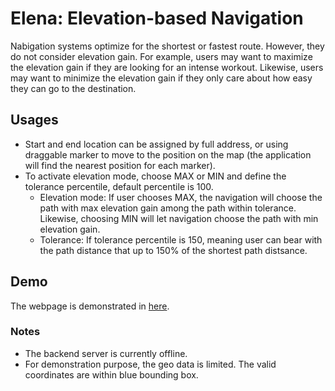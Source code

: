 # Elena: Elevation-based Navigation
Nabigation systems optimize for the shortest or fastest route. However, they do not consider elevation gain. For example, users may want to maximize the elevation gain if they are looking for an intense workout. Likewise, users may want to minimize the elevation gain if they only care about how easy they can go to the destination.

## Usages

* Start and end location can be assigned by full address, or using draggable marker to move to the position on the map (the application will find the nearest position for each marker).
* To activate elevation mode, choose MAX or MIN and define the tolerance percentile, default percentile is 100. 
	* Elevation mode: If user chooses MAX, the navigation will choose the path with max elevation gain among the path within tolerance. Likewise, choosing MIN will let navigation choose the path with min elevation gain.
	* Tolerance: If tolerance percentile is 150, meaning user can bear with the path distance that up to 150% of the shortest path distsance.

## Demo

The webpage is demonstrated in [here](https://kwyuyu.github.io/Elena-fronend/).

### Notes
* The backend server is currently offline.
* For demonstration purpose, the geo data is limited. The valid coordinates are within blue bounding box.
